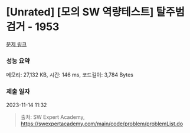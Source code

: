 # [Unrated] [모의 SW 역량테스트] 탈주범 검거 - 1953 

[문제 링크](https://swexpertacademy.com/main/code/problem/problemDetail.do?contestProbId=AV5PpLlKAQ4DFAUq) 

### 성능 요약

메모리: 27,132 KB, 시간: 146 ms, 코드길이: 3,784 Bytes

### 제출 일자

2023-11-14 11:32



> 출처: SW Expert Academy, https://swexpertacademy.com/main/code/problem/problemList.do